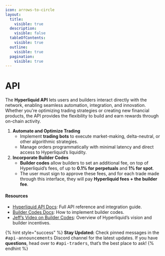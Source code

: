 ```yaml
---
icon: arrows-to-circle
layout:
  title:
    visible: true
  description:
    visible: false
  tableOfContents:
    visible: true
  outline:
    visible: true
  pagination:
    visible: true
---
```


# API

The **Hyperliquid API** lets users and builders interact directly with the network, enabling seamless automation, integration, and innovation. Whether you're optimizing trading strategies or creating new financial products, the API provides the flexibility to build and earn rewards through on-chain activity.

1. **Automate and Optimize Trading**
   * Implement **trading bots** to execute market-making, delta-neutral, or other algorithmic strategies.
   * Manage orders programmatically with minimal latency and direct access to Hyperliquid’s liquidity.
2. **Incorporate Builder Codes**
   * **Builder codes** allow builders to set an additional fee, on top of Hyperliquid’s fees, of up to **0.1% for perpetuals** and **1% for spot**.
   * The user must sign to approve these fees, and for each trade made through this interface, they will pay **Hyperliquid fees + the builder fee**.

#### Resources

* [Hyperliquid API Docs](https://hyperliquid.gitbook.io/hyperliquid-docs/for-developers/api): Full API reference and integration guide.&#x20;
* [Builder Codes Docs](https://hyperliquid.gitbook.io/hyperliquid-docs/trading/builder-codes): How to implement builder codes.
* [Jeff’s Video on Builder Codes](https://www.youtube.com/watch?v=WeRh589I76o\&ab_channel=WhenShiftHappens): Overview of Hyperliquid’s vision and builder incentives.

{% hint style="success" %}
**Stay Updated:** Check pinned messages in the <kbd>#api-announcements</kbd> Discord channel for the latest updates. If you have **questions**, head over to <kbd>#api-traders</kbd>, that’s the best place to ask!
{% endhint %}
